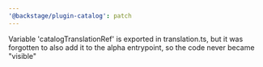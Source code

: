```yaml
---
'@backstage/plugin-catalog': patch
---
```


Variable 'catalogTranslationRef' is exported in translation.ts, but it was forgotten to also add it to the alpha entrypoint, so the code never became "visible"
